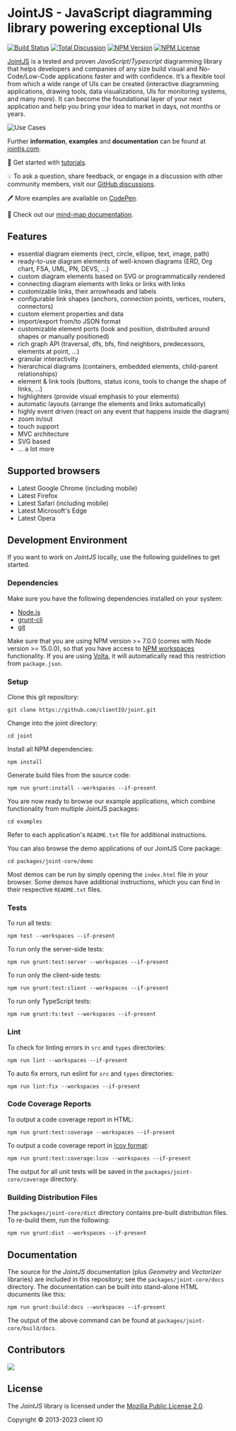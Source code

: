 # JointJS - JavaScript diagramming library powering exceptional UIs

[![Build Status](https://travis-ci.com/clientIO/joint.svg?branch=master)](https://travis-ci.com/clientIO/joint)
[![Total Discussion](https://img.shields.io/github/discussions/badges/shields)](https://github.com/clientIO/joint/discussions)
[![NPM Version](https://img.shields.io/npm/v/jointjs)](https://www.npmjs.com/package/jointjs)
[![NPM License](https://img.shields.io/npm/l/jointjs?color=blue)](https://github.com/clientIO/joint/blob/master/LICENSE)

 [JointJS](https://jointjs.com) is a tested and proven  *JavaScript*/*Typescript* diagramming library that helps developers and companies of any size build visual and No-Code/Low-Code applications faster and with confidence. It’s a flexible tool from which a wide range of UIs can be created (interactive diagramming applications, drawing tools, data visualizations, UIs for monitoring systems, and many more). It can become the foundational layer of your next application and help you bring your idea to market in days, not months or years.

![Use Cases](https://user-images.githubusercontent.com/3967880/200360293-808f148c-32af-4f46-bec1-b4ae4e1592a0.jpg)

Further **information**, **examples** and **documentation** can be found at [jointjs.com](https://jointjs.com).

:1234: Get started with [tutorials](https://resources.jointjs.com/tutorial).

:bulb: To ask a question, share feedback, or engage in a discussion with other community members, visit our [GitHub discussions](https://github.com/clientIO/joint/discussions).

:pen: More examples are available on [CodePen](https://codepen.io/jointjs).

:book: Check out our [mind-map documentation](https://resources.jointjs.com/mmap/joint.html).

## Features

* essential diagram elements (rect, circle, ellipse, text, image, path)
* ready-to-use diagram elements of well-known diagrams (ERD, Org chart, FSA, UML, PN, DEVS, ...)
* custom diagram elements based on SVG or programmatically rendered
* connecting diagram elements with links or links with links
* customizable links, their arrowheads and labels
* configurable link shapes (anchors, connection points, vertices, routers, connectors)
* custom element properties and data
* import/export from/to JSON format
* customizable element ports (look and position, distributed around shapes or manually positioned)
* rich graph API (traversal, dfs, bfs, find neighbors, predecessors, elements at point, ...)
* granular interactivity
* hierarchical diagrams (containers, embedded elements, child-parent relationships)
* element & link tools (buttons, status icons, tools to change the shape of links, ...)
* highlighters (provide visual emphasis to your elements)
* automatic layouts (arrange the elements and links automatically)
* highly event driven (react on any event that happens inside the diagram)
* zoom in/out
* touch support
* MVC architecture
* SVG based
* ... a lot more

## Supported browsers

* Latest Google Chrome (including mobile)
* Latest Firefox
* Latest Safari (including mobile)
* Latest Microsoft's Edge
* Latest Opera

## Development Environment

If you want to work on *JointJS* locally, use the following guidelines to get started.

### Dependencies

Make sure you have the following dependencies installed on your system:
* [Node.js](https://nodejs.org/)
* [grunt-cli](http://gruntjs.com/using-the-cli)
* [git](https://git-scm.com/)

Make sure that you are using NPM version >= 7.0.0 (comes with Node version >= 15.0.0), so that you have access to [NPM workspaces](https://docs.npmjs.com/cli/v7/using-npm/workspaces) functionality. If you are using [Volta](https://volta.sh/), it will automatically read this restriction from `package.json`.

### Setup

Clone this git repository:
```
git clone https://github.com/clientIO/joint.git
```

Change into the joint directory:
```
cd joint
```

Install all NPM dependencies:
```
npm install
```

Generate build files from the source code:
```
npm run grunt:install --workspaces --if-present
```

You are now ready to browse our example applications, which combine functionality from multiple JointJS packages:
```
cd examples
```
Refer to each application's `README.txt` file for additional instructions.

You can also browse the demo applications of our JointJS Core package:
```
cd packages/joint-core/demo
```
Most demos can be run by simply opening the `index.html` file in your browser. Some demos have additional instructions, which you can find in their respective `README.txt` files.

### Tests

To run all tests:
```
npm test --workspaces --if-present
```

To run only the server-side tests:
```
npm run grunt:test:server --workspaces --if-present
```

To run only the client-side tests:
```
npm run grunt:test:client --workspaces --if-present
```

To run only TypeScript tests:
```
npm rum grunt:ts:test --workspaces --if-present
```

### Lint

To check for linting errors in `src` and `types` directories:

```
npm run lint --workspaces --if-present
```

To auto fix errors, run eslint for `src` and `types` directories:

```
npm run lint:fix --workspaces --if-present
```

### Code Coverage Reports

To output a code coverage report in HTML:
```
npm run grunt:test:coverage --workspaces --if-present
```

To output a code coverage report in [lcov format](http://ltp.sourceforge.net/coverage/lcov/geninfo.1.php):
```
npm run grunt:test:coverage:lcov --workspaces --if-present
```

The output for all unit tests will be saved in the `packages/joint-core/coverage` directory.

### Building Distribution Files

The `packages/joint-core/dist` directory contains pre-built distribution files. To re-build them, run the following:
```
npm run grunt:dist --workspaces --if-present
```

## Documentation

The source for the *JointJS* documentation (plus *Geometry* and *Vectorizer* libraries) are included in this repository; see the `packages/joint-core/docs` directory. The documentation can be built into stand-alone HTML documents like this:
```
npm run grunt:build:docs --workspaces --if-present
```
The output of the above command can be found at `packages/joint-core/build/docs`.

## Contributors

<a href="https://github.com/clientIO/joint/graphs/contributors">
  <img src="https://contrib.rocks/image?repo=clientIO/joint" />
</a>

## License

The *JointJS* library is licensed under the [Mozilla Public License 2.0](https://github.com/clientIO/joint/blob/master/LICENSE).

Copyright © 2013-2023 client IO

